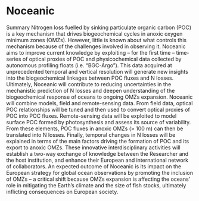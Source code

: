 # Noceanic
Summary
Nitrogen loss fuelled by sinking particulate organic carbon (POC) is a key mechanism that drives biogeochemical
cycles in anoxic oxygen minimum zones (OMZs). However, little is known about what controls this mechanism
because of the challenges involved in observing it. Noceanic aims to improve current knowledge by exploiting – for
the first time – time-series of optical proxies of POC and physicochemical data collected by autonomous profiling
floats (i.e. “BGC-Argo”). This data acquired at unprecedented temporal and vertical resolution will generate new
insights into the biogeochemical linkages between POC fluxes and N losses. Ultimately, Noceanic will contribute
to reducing uncertainties in the mechanistic prediction of N losses and deepen understanding of the biogeochemical
response of oceans to ongoing OMZs expansion. Noceanic will combine models, field and remote-sensing data.
From field data, optical POC relationships will be tuned and then used to convert optical proxies of POC into POC
fluxes. Remote-sensing data will be exploited to model surface POC formed by photosynthesis and assess its source
of variability. From these elements, POC fluxes in anoxic OMZs (> 100 m) can then be translated into N losses.
Finally, temporal changes in N losses will be explained in terms of the main factors driving the formation of POC
and its export to anoxic OMZs. These innovative interdisciplinary activities will establish a two-way exchange of
knowledge between the Researcher and the host institution, and enhance their European and international network of
collaborators. An expected outcome of Noceanic is its impact on the European strategy for global ocean observations
by promoting the inclusion of OMZs – a critical shift because OMZs expansion is affecting the oceans’ role in
mitigating the Earth’s climate and the size of fish stocks, ultimately inflicting consequences on European society.
